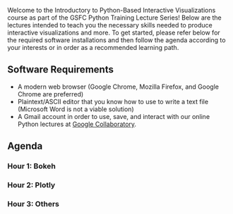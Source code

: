 Welcome to the Introductory to Python-Based Interactive Visualizations course as part of the GSFC Python Training Lecture Series! Below are the lectures intended to teach you the necessary skills needed to produce interactive visualizations and more. To get started, please refer below for the required software installations and then follow the agenda according to your interests or in order as a recommended learning path.

## Software Requirements
* A modern web browser (Google Chrome, Mozilla Firefox, and Google Chrome are preferred)
* Plaintext/ASCII editor that you know how to use to write a text file (Microsoft Word is not a viable solution)
* A Gmail account in order to use, save, and interact with our online Python lectures at [Google Collaboratory](https://colab.research.google.com/).

## Agenda

### Hour 1: Bokeh

### Hour 2: Plotly

### Hour 3: Others
